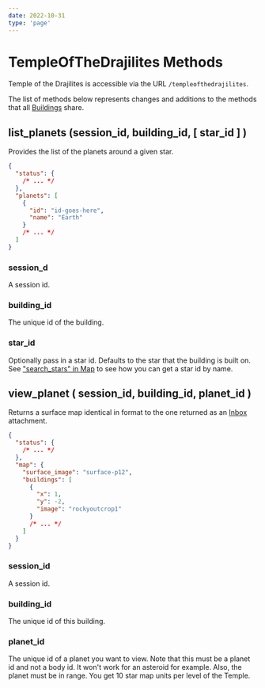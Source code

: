 ```yaml
---
date: 2022-10-31
type: 'page'
---
```


# TempleOfTheDrajilites Methods

Temple of the Drajilites is accessible via the URL `/templeofthedrajilites`.

The list of methods below represents changes and additions to the methods that all [Buildings](https://metacpan.org/pod/Buildings) share.

## list_planets (session_id, building_id, \[ star_id \] )

Provides the list of the planets around a given star.

```json
{
  "status": {
    /* ... */
  },
  "planets": [
    {
      "id": "id-goes-here",
      "name": "Earth"
    }
    /* ... */
  ]
}
```

### session_d

A session id.

### building_id

The unique id of the building.

### star_id

Optionally pass in a star id. Defaults to the star that the building is built on. See ["search_stars" in Map](https://metacpan.org/pod/Map#search_stars) to see how you can get a star id by name.

## view_planet ( session_id, building_id, planet_id )

Returns a surface map identical in format to the one returned as an [Inbox](https://metacpan.org/pod/Inbox) attachment.

```json
{
  "status": {
    /* ... */
  },
  "map": {
    "surface_image": "surface-p12",
    "buildings": [
      {
        "x": 1,
        "y": -2,
        "image": "rockyoutcrop1"
      }
      /* ... */
    ]
  }
}
```

### session_id

A session id.

### building_id

The unique id of this building.

### planet_id

The unique id of a planet you want to view. Note that this must be a planet id and not a body id. It won't work for an asteroid for example. Also, the planet must be in range. You get 10 star map units per level of the Temple.

```

```
